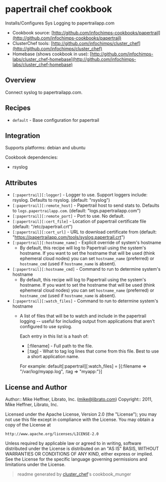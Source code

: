 # papertrail chef cookbook

Installs/Configures Sys Logging to papertrailapp.com

* Cookbook source:   [http://github.com/infochimps-cookbooks/papertrail](http://github.com/infochimps-cookbooks/papertrail)
* ClusterChef tools: [http://github.com/infochimps/cluster_chef](http://github.com/infochimps/cluster_chef)
* Homebase (shows cookbook in use): [http://github.com/infochimps-labs/cluster_chef-homebase](http://github.com/infochimps-labs/cluster_chef-homebase)

## Overview

Connect syslog to papertrailapp.com.

## Recipes 

* `default`                  - Base configuration for papertrail

## Integration

Supports platforms: debian and ubuntu

Cookbook dependencies:

* rsyslog


## Attributes

* `[:papertrail][:logger]`            - Logger to use. Support loggers include: rsyslog. Defaults to rsyslog. (default: "rsyslog")
* `[:papertrail][:remote_host]`       - Papertrail host to send stats to. Defaults to `logs.papertrailapp.com`. (default: "logs.papertrailapp.com")
* `[:papertrail][:remote_port]`       - Port to use. No default.
* `[:papertrail][:cert_file]`         - Location of papertrail certificate file (default: "/etc/papertrail.crt")
* `[:papertrail][:cert_url]`          - URL to download certificate from (default: "https://papertrailapp.com/tools/syslog.papertrail.crt")
* `[:papertrail][:hostname_name]`     - Explicit override of system's hostname
  - By default, this recipe will log to Papertrail using the system's hostname. If you want to set the hostname that will be used (think ephemeral cloud nodes) you can set `hostname_name` (preferred) or `hostname_cmd` (used if `hostname_name` is absent).
* `[:papertrail][:hostname_cmd]`      - Command to run to determine system's hostname
  - By default, this recipe will log to Papertrail using the system's hostname. If you want to set the hostname that will be used (think ephemeral cloud nodes) you can set `hostname_name` (preferred) or `hostname_cmd` (used if `hostname_name` is absent).
* `[:papertrail][:watch_files]`       - Command to run to determine system's hostname
  - A list of files that will be to watch and include in the papertrail logging -- useful for including output from applications that aren't configured to use syslog.
    
    Each entry in this list is a hash of:
    * [:filename] - Full path to the file.
    * [:tag] - What to tag log lines that come from this file. Best to use a short application name.
    
    For example:
      default[:papertrail][:watch_files] = [{:filename => "/var/log/myapp.log", :tag => "myapp:"}]
    

## License and Author

Author::                Mike Heffner, Librato, Inc. (<mike@librato.com>)
Copyright::             2011, Mike Heffner, Librato, Inc.

Licensed under the Apache License, Version 2.0 (the "License");
you may not use this file except in compliance with the License.
You may obtain a copy of the License at

    http://www.apache.org/licenses/LICENSE-2.0

Unless required by applicable law or agreed to in writing, software
distributed under the License is distributed on an "AS IS" BASIS,
WITHOUT WARRANTIES OR CONDITIONS OF ANY KIND, either express or implied.
See the License for the specific language governing permissions and
limitations under the License.

> readme generated by [cluster_chef](http://github.com/infochimps/cluster_chef)'s cookbook_munger
